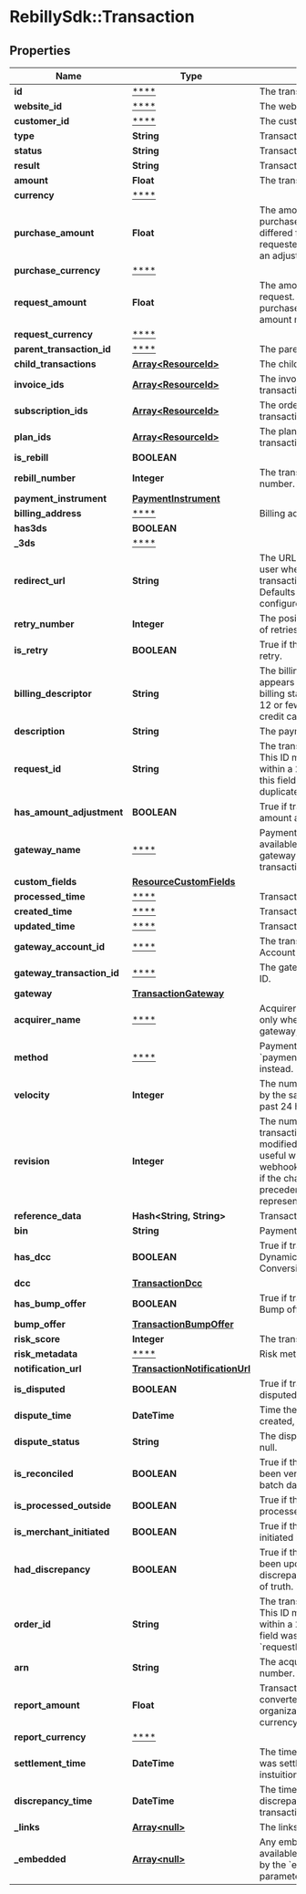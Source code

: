 # RebillySdk::Transaction

## Properties
Name | Type | Description | Notes
------------ | ------------- | ------------- | -------------
**id** | [****](.md) | The transaction ID. | [optional] 
**website_id** | [****](.md) | The website ID. | [optional] 
**customer_id** | [****](.md) | The customer ID. | [optional] 
**type** | **String** | Transaction type. | [optional] 
**status** | **String** | Transaction status. | [optional] 
**result** | **String** | Transaction result. | [optional] 
**amount** | **Float** | The transaction&#x27;s amount. | [optional] 
**currency** | [****](.md) |  | [optional] 
**purchase_amount** | **Float** | The amount actually purchased which may have differed from the originally requested amount in case of an adjustment. | [optional] 
**purchase_currency** | [****](.md) |  | [optional] 
**request_amount** | **Float** | The amount in the payment request. If adjusted, the purchase amount and billing amount may vary from it. | [optional] 
**request_currency** | [****](.md) |  | [optional] 
**parent_transaction_id** | [****](.md) | The parent&#x27;s transaction ID. | [optional] 
**child_transactions** | [**Array&lt;ResourceId&gt;**](ResourceId.md) | The child transaction IDs. | [optional] 
**invoice_ids** | [**Array&lt;ResourceId&gt;**](ResourceId.md) | The invoice IDs related to transaction. | [optional] 
**subscription_ids** | [**Array&lt;ResourceId&gt;**](ResourceId.md) | The orders IDs related to transaction&#x27;s invoice(s). | [optional] 
**plan_ids** | [**Array&lt;ResourceId&gt;**](ResourceId.md) | The plan IDs related to transaction&#x27;s order(s). | [optional] 
**is_rebill** | **BOOLEAN** |  | [optional] 
**rebill_number** | **Integer** | The transaction&#x27;s rebill number. | [optional] 
**payment_instrument** | [**PaymentInstrument**](PaymentInstrument.md) |  | [optional] 
**billing_address** | [****](.md) | Billing address. | [optional] 
**has3ds** | **BOOLEAN** |  | [optional] 
**_3ds** | [****](.md) |  | [optional] 
**redirect_url** | **String** | The URL to redirect the end-user when an offsite transaction is completed. Defaults to the website&#x27;s configured URL. | [optional] 
**retry_number** | **Integer** | The position in the sequence of retries. | [optional] 
**is_retry** | **BOOLEAN** | True if this transaction is retry. | [optional] 
**billing_descriptor** | **String** | The billing descriptor that appears on the periodic billing statement. Commonly 12 or fewer characters for a credit card statement.  | [optional] 
**description** | **String** | The payment description. | [optional] 
**request_id** | **String** | The transaction&#x27;s request ID.  This ID must be unique within a 24 hour period. Use this field to prevent duplicated transactions. | [optional] 
**has_amount_adjustment** | **BOOLEAN** | True if transaction has amount adjustment. | [optional] 
**gateway_name** | [****](.md) | Payment Gateway name, available only after the gateway is selected for the transaction.  | [optional] 
**custom_fields** | [**ResourceCustomFields**](ResourceCustomFields.md) |  | [optional] 
**processed_time** | [****](.md) | Transaction processed time. | [optional] 
**created_time** | [****](.md) | Transaction created time. | [optional] 
**updated_time** | [****](.md) | Transaction updated time. | [optional] 
**gateway_account_id** | [****](.md) | The transaction&#x27;s Gateway Account ID. | [optional] 
**gateway_transaction_id** | [****](.md) | The gateway&#x27;s transaction ID. | [optional] 
**gateway** | [**TransactionGateway**](TransactionGateway.md) |  | [optional] 
**acquirer_name** | [****](.md) | Acquirer name, available only when transaction use gateway, else null. | [optional] 
**method** | [****](.md) | Payment Method. Use &#x60;paymentInstrument.method&#x60; instead. | [optional] 
**velocity** | **Integer** | The number of transactions by the same customer in the past 24 hours. | [optional] 
**revision** | **Integer** | The number of times the transaction data has been modified. The revision is useful when analyzing webhook data to determine if the change takes precedence over the current representation.  | [optional] 
**reference_data** | **Hash&lt;String, String&gt;** | Transaction reference data. | [optional] 
**bin** | **String** | Payment Card BIN. | [optional] 
**has_dcc** | **BOOLEAN** | True if transaction has Dynamic Currency Conversion applied. | [optional] 
**dcc** | [**TransactionDcc**](TransactionDcc.md) |  | [optional] 
**has_bump_offer** | **BOOLEAN** | True if transaction has a Bump offer. | [optional] 
**bump_offer** | [**TransactionBumpOffer**](TransactionBumpOffer.md) |  | [optional] 
**risk_score** | **Integer** | The transaction&#x27;s risk score. | [optional] 
**risk_metadata** | [****](.md) | Risk metadata. | [optional] 
**notification_url** | [**TransactionNotificationUrl**](TransactionNotificationUrl.md) |  | [optional] 
**is_disputed** | **BOOLEAN** | True if transaction is disputed. | [optional] 
**dispute_time** | **DateTime** | Time the dispute was created, else null. | [optional] 
**dispute_status** | **String** | The dispute&#x27;s status, else null. | [optional] 
**is_reconciled** | **BOOLEAN** | True if the transaction has been verified with gateway batch data. | [optional] 
**is_processed_outside** | **BOOLEAN** | True if the transaction was processed outside of Rebilly. | [optional] 
**is_merchant_initiated** | **BOOLEAN** | True if the transaction was initiated by the merchant. | [optional] 
**had_discrepancy** | **BOOLEAN** | True if the transaction has been updated due to a discrepancy with its. source of truth. | [optional] 
**order_id** | **String** | The transaction&#x27;s order ID.  This ID must be unique within a 24 hour period. This field was renamed to the &#x60;requestId&#x60;. | [optional] 
**arn** | **String** | The acquirer reference number. | [optional] 
**report_amount** | **Float** | Transaction amount converted to organization selected report currency. | [optional] 
**report_currency** | [****](.md) |  | [optional] 
**settlement_time** | **DateTime** | The time that the transaction was settled by the banking instuition. | [optional] 
**discrepancy_time** | **DateTime** | The time of the most recent discrepancy on the transaction. | [optional] 
**_links** | [**Array&lt;null&gt;**](.md) | The links related to resource. | [optional] 
**_embedded** | [**Array&lt;null&gt;**](.md) | Any embedded objects available that are requested by the &#x60;expand&#x60; querystring parameter. | [optional] 

